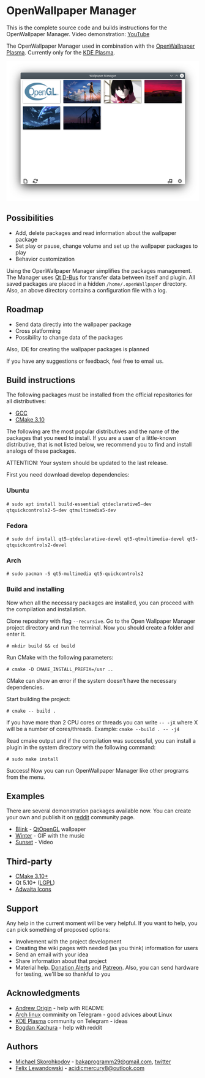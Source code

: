 # OpenWallpaper Manager 

This is the complete source code and builds instructions for the OpenWallpaper Manager.
Video demonstration: [YouTube][youtube_manager]

The OpenWallpaper Manager used in combination with the [OpenWallpaper Plasma][wallpaper_plasma_link]. Currently only for the [KDE Plasma][kde_link].

![preview][preview_img]

## Possibilities

* Add, delete packages and read information about the wallpaper package
* Set play or pause, change volume and set up the wallpaper packages to play
* Behavior customization

Using the OpenWallpaper Manager simplifies the packages management. The Manager uses [Qt D-Bus][qt_dbus] for transfer data between itself and plugin. All saved packages are placed in a hidden `/home/.openWallpaper` directory. Also, an above directory contains a configuration file with a log.

## Roadmap

* Send data directly into the wallpaper package
* Cross platforming
* Possibility to change data of the packages

Also, IDE for creating the wallpaper packages is planned

If you have any suggestions or feedback, feel free to email us.

## Build instructions

The following packages must be installed from the official repositories for all distributives:

* [GCC][gcc_link]
* [CMake 3.10][cmake]

The following are the most popular distributives and the name of the packages that you need to install. If you are a user of a little-known distributive, that is not listed below, we recommend you to find and install analogs of these packages.

ATTENTION: Your system should be updated to the last release.
 
First you need download develop dependencies:
 
### Ubuntu

```console
# sudo apt install build-essential qtdeclarative5-dev qtquickcontrols2-5-dev qtmultimedia5-dev
```
### Fedora

```console
# sudo dnf install qt5-qtdeclarative-devel qt5-qtmultimedia-devel qt5-qtquickcontrols2-devel
```
### Arch

```console
# sudo pacman -S qt5-multimedia qt5-quickcontrols2
```

### Build and installing

Now when all the necessary packages are installed, you can proceed with the compilation and installation.

Clone repository with flag `--recursive`. Go to the Open Wallpaper Manager project directory and run the terminal. Now you should create a folder and enter it.

```console
# mkdir build && cd build
```
Run CMake with the following parameters:

```console
# cmake -D CMAKE_INSTALL_PREFIX=/usr ..
```
CMake can show an error if the system doesn’t have the necessary dependencies.

Start building the project:

```console
# cmake -- build . 
```
if you have more than 2 CPU cores or threads you can write `-- -jХ` where X will be a number of cores/threads.
Example: `cmake --build . -- -j4` 

Read cmake output and if the compilation was successful, you can install a plugin in the system directory with the following command:

```console
# sudo make install
```
Success! Now you can run OpenWallpaper Manager like other programs from the menu.

## Examples

There are several demonstration packages available now. You can create your own and publish it on [reddit][reddit_link] community page.

* [Blink][blink] - [QtOpenGL][qt_opengl] wallpaper
* [Winter][winter] - GIF with the music
* [Sunset][sunset] - Video

## Third-party

* [CMake 3.10+][cmake]
* Qt 5.10+ ([LGPL](http://doc.qt.io/qt-5/lgpl.html))
* [Adwaita Icons][adwaita_link]

## Support

Any help in the current moment will be very helpful. If you want to help, you can pick something of proposed options:

* Involvement with the project development
* Creating the wiki pages with needed (as you think) information for users
* Send an email with your idea
* Share information about that project
* Material help. [Donation Alerts][donate_link] and [Patreon][patreon_link]. Also, you can send hardware for testing, we'll be so thankful to you

## Acknowledgments

* [Andrew Origin][andrew_milashka] - help with README
* [Arch linux][telegram_arch_ru] comminity on Telegram - good advices about Linux
* [KDE Plasma][telegram_kde_ru] community on Telegram - ideas
* [Bogdan Kachura][telegram_bogdan] - help with reddit

## Authors

* [Michael Skorohkodov][michael_gh_link] - bakaprogramm29@gmail.com, [twitter][michael_twitter]
* [Felix Lewandowski][felix_gh_link] - acidicmercury8@outlook.com


[//]: # (LINKS)
[cmake]: https://cmake.org/
[wallpaper_plasma_link]: https://github.com/Samsuper12/OpenWallpaper-Plasma
[kde_link]: https://kde.org/plasma-desktop
[qt]: https://www.qt.io/
[qt_opengl]: https://doc.qt.io/qt-5/qopenglfunctions.html
[gcc_link]: https://gcc.gnu.org/
[qt_dbus]: https://doc.qt.io/qt-5/qtdbus-index.html
[preview_img]: docs/preview_gh.png
[adwaita_link]: https://github.com/GNOME/adwaita-icon-theme

[blink]: https://github.com/Samsuper12/Blink
[winter]: https://github.com/Samsuper12/Winter
[sunset]: https://github.com/Samsuper12/Sunset

[donate_link]: https://www.donationalerts.com/r/redbakas
[patreon_link]: https://www.patreon.com/Samsuris
[michael_twitter]: https://twitter.com/Samsuris4
[michael_gh_link]: https://github.com/Samsuper12
[felix_gh_link]: https://github.com/acidicMercury8
[reddit_link]: https://www.reddit.com/r/OpenWallpaper/
[andrew_milashka]: https://github.com/Andrew-Origin
[telegram_arch_ru]: https://t.me/ArchLinuxChatRU
[telegram_kde_ru]: https://t.me/kde_ru
[telegram_bogdan]: https://t.me/desu_pair
[youtube_manager]: https://youtu.be/W6t2PojD7X4
